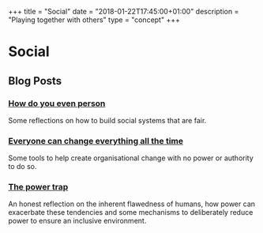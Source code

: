 +++
title = "Social"
date = "2018-01-22T17:45:00+01:00"
description = "Playing together with others"
type = "concept"
+++

# Social

## Blog Posts

### [How do you even person](https://medium.com/@andrewhowdencom/how-do-you-even-person-23830b462698)

Some reflections on how to build social systems that are fair.

### [Everyone can change everything all the time](https://medium.com/@andrewhowdencom/everyone-can-change-everything-all-the-time-8a994aa77e59)

Some tools to help create organisational change with no power or authority to do so.

### [The power trap](https://medium.com/@andrewhowdencom/the-power-trap-54baf8ec2d3)

An honest reflection on the inherent flawedness of humans, how power can exacerbate these tendencies and some mechanisms
to deliberately reduce power to ensure an inclusive environment.

